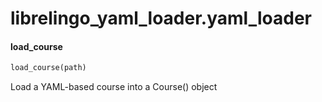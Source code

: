 <a name="librelingo_yaml_loader.yaml_loader"></a>
# librelingo\_yaml\_loader.yaml\_loader

<a name="librelingo_yaml_loader.yaml_loader.load_course"></a>
#### load\_course

```python
load_course(path)
```

Load a YAML-based course into a Course() object

